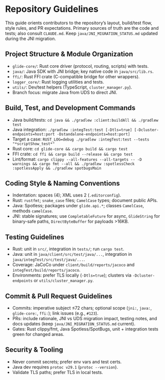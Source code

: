 # Repository Guidelines

This guide orients contributors to the repository’s layout, build/test flow, style rules, and PR expectations. Primary sources of truth are the code and tests; also consult `CLAUDE.md`. Keep `java/JNI_MIGRATION_STATUS.md` updated during the JNI migration.

## Project Structure & Module Organization
- `glide-core/`: Rust core driver (protocol, routing, scripts) with tests.
- `java/`: Java SDK with JNI bridge; key native code in `java/src/lib.rs`.
- `ffi/`: Rust FFI crate (C-compatible bridge for other wrappers).
- `logger_core/`: Rust logging utilities and tests.
- `utils/`: Dev/test helpers (TypeScript, `cluster_manager.py`).
- Branch focus: migrate Java from UDS to direct JNI.

## Build, Test, and Development Commands
- Java build/tests: `cd java && ./gradlew :client:buildAll && ./gradlew test`
- Java integration: `./gradlew :integTest:test [-Dtls=true] [-Dcluster-endpoints=host:port -Dstandalone-endpoints=host:port]`
- Target a case: `RUST_LOG=debug ./gradlew :integTest:test --tests "*scriptShow_test*"`
- Rust core: `cd glide-core && cargo build && cargo test`
- FFI crate: `cd ffi && cargo build --release && cargo test`
- Lint/format: `cargo clippy --all-features --all-targets -- -D warnings && cargo fmt --all && ./gradlew :spotlessCheck :spotlessApply && ./gradlew spotbugsMain`

## Coding Style & Naming Conventions
- Indentation: spaces (4); XML uses 2 (`.editorconfig`).
- Rust: `rustfmt`; `snake_case` files; `CamelCase` types; document public APIs.
- Java: Spotless; packages under `glide.api.*`; classes `CamelCase`, methods `camelCase`.
- JNI: stable signatures; use `CompletableFuture` for async, `GlideString` for binary-safe paths, `DirectByteBuffer` for payloads >16KB.

## Testing Guidelines
- Rust: unit in `src/`, integration in `tests/`; run `cargo test`.
- Java: unit in `java/client/src/test/java/...`, integration in `java/integTest/src/test/java/...`.
- Coverage: JaCoCo under `client/build/reports/jacoco` and `integTest/build/reports/jacoco`.
- Environments: prefer TLS locally (`-Dtls=true`); clusters via `-Dcluster-endpoints` or `utils/cluster_manager.py`.

## Commit & Pull Request Guidelines
- Commits: imperative subject ≤72 chars; optional scope (`jni:`, `java:`, `glide-core:`, `ffi:`); link issues (e.g., `#123`).
- PRs: include rationale, JNI vs UDS migration impact, testing notes, and docs updates (keep `java/JNI_MIGRATION_STATUS.md` current).
- Gates: Rust clippy/fmt, Java Spotless/SpotBugs, unit + integration tests green for changed areas.

## Security & Tooling
- Never commit secrets; prefer env vars and test certs.
- Java dev requires `protoc v29.1` (`protoc --version`).
- Validate TLS paths; prefer TLS in local tests.

